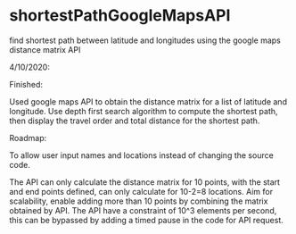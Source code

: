 # shortestPathGoogleMapsAPI
find shortest path between latitude and longitudes using the google maps distance matrix API

4/10/2020:

Finished:

Used google maps API to obtain the distance matrix for a list of latitude and longitude. Use depth first search algorithm to compute the shortest path, then display the travel order and total distance for the shortest path.

Roadmap:

To allow user input names and locations instead of changing the source code.

The API can only calculate the distance matrix for 10 points, with the start and end points defined, can only calculate for 10-2=8 locations. Aim for scalability, enable adding more than 10 points by combining the matrix obtained by API. The API have a constraint of 10^3 elements per second, this can be bypassed by adding a timed pause in the code for API request.
